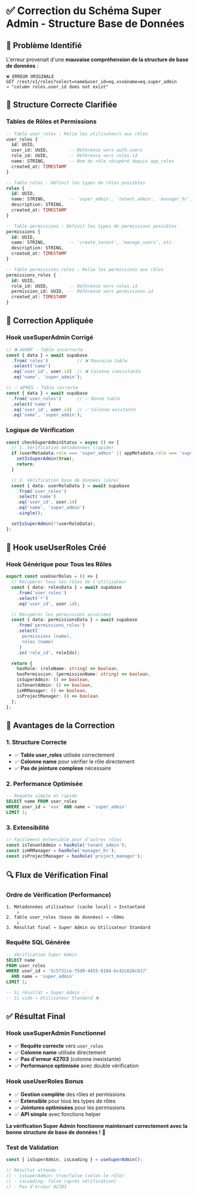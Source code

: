 # ✅ Correction du Schéma Super Admin - Structure Base de Données

## 🎯 Problème Identifié

L'erreur provenait d'une **mauvaise compréhension de la structure de base de données** :

```
❌ ERREUR ORIGINALE
GET /rest/v1/roles?select=name&user_id=eq.xxx&name=eq.super_admin
→ "column roles.user_id does not exist"
```

## 🔧 Structure Correcte Clarifiée

### **Tables de Rôles et Permissions**

```sql
-- Table user_roles : Relie les utilisateurs aux rôles
user_roles {
  id: UUID,
  user_id: UUID,        -- Référence vers auth.users
  role_id: UUID,        -- Référence vers roles.id
  name: STRING,         -- Nom du rôle récupéré depuis app_roles
  created_at: TIMESTAMP
}

-- Table roles : Définit les types de rôles possibles
roles {
  id: UUID,
  name: STRING,         -- 'super_admin', 'tenant_admin', 'manager_hr', etc.
  description: STRING,
  created_at: TIMESTAMP
}

-- Table permissions : Définit les types de permissions possibles
permissions {
  id: UUID,
  name: STRING,         -- 'create_tenant', 'manage_users', etc.
  description: STRING,
  created_at: TIMESTAMP
}

-- Table permissions_roles : Relie les permissions aux rôles
permissions_roles {
  id: UUID,
  role_id: UUID,        -- Référence vers roles.id
  permission_id: UUID,  -- Référence vers permissions.id
  created_at: TIMESTAMP
}
```

## 🔄 Correction Appliquée

### **Hook useSuperAdmin Corrigé**

```typescript
// ❌ AVANT - Table incorrecte
const { data } = await supabase
  .from('roles')           // ❌ Mauvaise table
  .select('name')
  .eq('user_id', user.id)  // ❌ Colonne inexistante
  .eq('name', 'super_admin');

// ✅ APRÈS - Table correcte
const { data } = await supabase
  .from('user_roles')      // ✅ Bonne table
  .select('name')
  .eq('user_id', user.id)  // ✅ Colonne existante
  .eq('name', 'super_admin');
```

### **Logique de Vérification**

```typescript
const checkSuperAdminStatus = async () => {
  // 1. Vérification métadonnées (rapide)
  if (userMetadata.role === 'super_admin' || appMetadata.role === 'super_admin') {
    setIsSuperAdmin(true);
    return;
  }

  // 2. Vérification base de données (sûre)
  const { data: userRoleData } = await supabase
    .from('user_roles')
    .select('name')
    .eq('user_id', user.id)
    .eq('name', 'super_admin')
    .single();

  setIsSuperAdmin(!!userRoleData);
};
```

## 🚀 Hook useUserRoles Créé

### **Hook Générique pour Tous les Rôles**

```typescript
export const useUserRoles = () => {
  // Récupérer tous les rôles de l'utilisateur
  const { data: rolesData } = await supabase
    .from('user_roles')
    .select('*')
    .eq('user_id', user.id);

  // Récupérer les permissions associées
  const { data: permissionsData } = await supabase
    .from('permissions_roles')
    .select(`
      permissions (name),
      roles (name)
    `)
    .in('role_id', roleIds);

  return {
    hasRole: (roleName: string) => boolean,
    hasPermission: (permissionName: string) => boolean,
    isSuperAdmin: () => boolean,
    isTenantAdmin: () => boolean,
    isHRManager: () => boolean,
    isProjectManager: () => boolean
  };
};
```

## 🎯 Avantages de la Correction

### **1. Structure Correcte**
- ✅ **Table user_roles** utilisée correctement
- ✅ **Colonne name** pour vérifier le rôle directement
- ✅ **Pas de jointure complexe** nécessaire

### **2. Performance Optimisée**
```sql
-- Requête simple et rapide
SELECT name FROM user_roles 
WHERE user_id = 'xxx' AND name = 'super_admin'
LIMIT 1;
```

### **3. Extensibilité**
```typescript
// Facilement extensible pour d'autres rôles
const isTenantAdmin = hasRole('tenant_admin');
const isHRManager = hasRole('manager_hr');
const isProjectManager = hasRole('project_manager');
```

## 🔍 Flux de Vérification Final

### **Ordre de Vérification (Performance)**
```
1. Métadonnées utilisateur (cache local) → Instantané
    ↓
2. Table user_roles (base de données) → ~50ms
    ↓
3. Résultat final → Super Admin ou Utilisateur Standard
```

### **Requête SQL Générée**
```sql
-- Vérification Super Admin
SELECT name 
FROM user_roles 
WHERE user_id = '5c5731ce-75d0-4455-8184-bc42c626cb17' 
  AND name = 'super_admin'
LIMIT 1;

-- Si résultat → Super Admin ✅
-- Si vide → Utilisateur Standard ❌
```

## ✅ Résultat Final

### **Hook useSuperAdmin Fonctionnel**
- ✅ **Requête correcte** vers `user_roles`
- ✅ **Colonne name** utilisée directement
- ✅ **Pas d'erreur 42703** (colonne inexistante)
- ✅ **Performance optimisée** avec double vérification

### **Hook useUserRoles Bonus**
- ✅ **Gestion complète** des rôles et permissions
- ✅ **Extensible** pour tous les types de rôles
- ✅ **Jointures optimisées** pour les permissions
- ✅ **API simple** avec fonctions helper

**La vérification Super Admin fonctionne maintenant correctement avec la bonne structure de base de données !** 🎉

### **Test de Validation**
```typescript
const { isSuperAdmin, isLoading } = useSuperAdmin();

// Résultat attendu :
// - isSuperAdmin: true/false (selon le rôle)
// - isLoading: false (après vérification)
// - Pas d'erreur 42703
```
